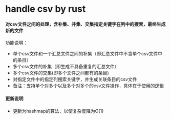 # handle csv by rust
#### 对csv文件之间的处理，含补集、并集、交集指定关键字在列中的搜索，最终生成新的文件
功能说明：
- 单个csv文件和一个汇总文件之间的补集（即汇总文件中不含单个csv文件中的条目）
- 多个csv文件的补集（即生成不具备重复的汇总文件）
- 多个csv文件的交集(即多个文件之间都有的条目)
- 对指定文件中的指定列搜索关键字，并生成关联条目的csv文件
- 备注：支持单个对多个以及多个对多个的csv文件操作，具体在于使用的逻辑
#### 更新说明
- 更新为hashmap的算法，以使复杂度降为O(1)
